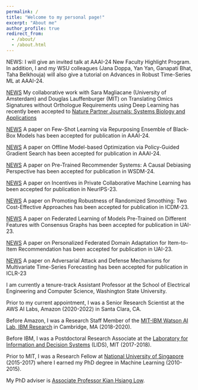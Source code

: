 ```yaml
---
permalink: /
title: "Welcome to my personal page!"
excerpt: "About me"
author_profile: true
redirect_from: 
  - /about/
  - /about.html
---
```


NEWS: I will give an invited talk at AAAI-24 New Faculty Highlight Program. In addition, I and my WSU colleagues (Jana Doppa, Yan Yan, Ganapati Bhat, Taha Belkhouja) will also give a tutorial on Advances in Robust Time-Series ML at AAAI-24. 

[NEWS](https://htnghia87.github.io/publication/npjsba24) My collaborative work with Sara Magliacane (University of Amsterdam) and Douglas Lauffenburger (MIT) on Translating Omics Signatures without Orthologue Requirements using Deep Learning has recently been accepted to [Nature Partner Journals: Systems Biology and Applications](https://www.nature.com/npjsba/)

[NEWS](https://htnghia87.github.io/publication/aaai24b) A paper on Few-Shot Learning via Repurposing Ensemble of Black-Box Models has been accepted for publication in AAAI-24.

[NEWS](https://htnghia87.github.io/publication/aaai24a) A paper on Offline Model-based Optimization via Policy-Guided Gradient Search has been accepted for publication in AAAI-24.

[NEWS](https://htnghia87.github.io/publication/wsdm24) A paper on Pre-Trained Recommender Systems: A Causal Debiasing Perspective has been accepted for publication in WSDM-24.

[NEWS](https://htnghia87.github.io/publication/neurips23) A paper on Incentives in Private Collaborative Machine Learning has been accepted for publication in NeurIPS-23.

[NEWS](https://htnghia87.github.io/publication/icdm23) A paper on Promoting Robustness of Randomized Smoothing: Two Cost-Effective Approaches has been accepted for publication in ICDM-23.

[NEWS](https://htnghia87.github.io/publication/uai23a) A paper on Federated Learning of Models Pre-Trained on Different Features with Consensus Graphs has been accepted for publication in UAI-23.

[NEWS](https://htnghia87.github.io/publication/uai23b) A paper on Personalized Federated Domain Adaptation for Item-to-Item Recommendation has been accepted for publication in UAI-23. 

[NEWS](https://htnghia87.github.io/publication/iclr23) A paper on Adversarial Attack and Defense Mechanisms for Multivariate Time-Series Forecasting has been accepted for publication in ICLR-23

I am currently a tenure-track Assistant Professor at the School of Electrical Engineering and Computer Science, Washington State University. 

Prior to my current appointment, I was a Senior Research Scientist at the AWS AI Labs, Amazon (2020-2022) in Santa Clara, CA.

Before Amazon, I was a Research Staff Member of the [MIT-IBM Watson AI Lab, IBM Research](https://mitibmwatsonailab.mit.edu/people/nghia-hoang/) in Cambridge, MA (2018-2020).

Before IBM, I was a Postdoctoral Research Associate at the [Laboratory for Information and Decision Systems](https://lids.mit.edu/) (LIDS), MIT (2017-2018). 

Prior to MIT, I was a Research Fellow at [National University of Singapore](https://nus.edu.sg/) (2015-2017) where I earned my PhD degree in Machine Learning (2010-2015). 

My PhD adviser is [Associate Professor Kian Hsiang Low](http://www.comp.nus.edu.sg/~lowkh).